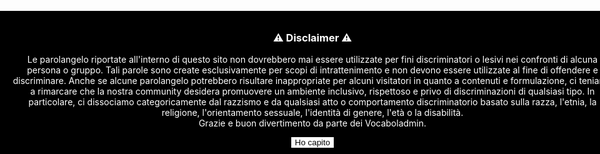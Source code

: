 <div id="disclaimer" style="position: fixed; bottom: 0; left: 0; width: 100%; background-color: black; color: white; padding: 10px 20px 10px 20px; text-align: center; font-size: 14px; z-index: 999">
    <h3 style="color: white;">&#9888; Disclaimer &#9888;</h3>
    <p>
    Le parolangelo riportate all'interno di questo sito non dovrebbero mai essere utilizzate per fini discriminatori o lesivi nei confronti di alcuna persona o gruppo. Tali parole sono create esclusivamente per scopi di intrattenimento e non devono essere utilizzate al fine di offendere e discriminare. Anche se alcune parolangelo potrebbero risultare inappropriate per alcuni visitatori in quanto a contenuti e formulazione, ci teniamo a rimarcare che la nostra community desidera promuovere un ambiente inclusivo, rispettoso e privo di discriminazioni di qualsiasi tipo. In particolare, ci dissociamo categoricamente dal razzismo e da qualsiasi atto o comportamento discriminatorio basato sulla razza, l'etnia, la religione, l'orientamento sessuale, l'identità di genere, l'età o la disabilità.<br>
    Grazie e buon divertimento da parte dei Vocaboladmin.
    </p>
    <button id="disclaimer-btn" style="background-color: white; border: none; cursor: pointer;">Ho capito</button>
</div>